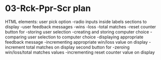 # 03-Rck-Ppr-Scr plan
HTML elements:
user pick option
    -radio inputs inside labels
sections to display
    -user feedback messages
    -wins
    -loss
    -total matches
    -reset counter
button for
    -storing user selection
    -creating and storing computer choice
    -comparing user selection to computer choice
    -displaying appropriate feedback message
    -incrementing appropriate win/loss value on display
    -increment total matches on display
second button for
    -zeroing win/loss/total matches values
    -incrementing reset counter value on display 